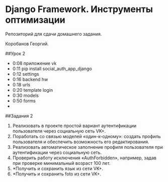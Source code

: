 # Django Framework. Инструменты оптимизации

Репозиторий для сдачи домашнего задания.

Коробанов Георгий.

##Урок 2
* 0:08 приложение vk
* 0:11 pip install social_auth_app_django
* 0:12 settings
* 0:16 backend hw
* 0:18 urls
* 0:20 template login
* 0:30 models
* 0:50 forms
* 

##Задания 2
1. Реализовать в проекте простой вариант аутентификации пользователя через социальную сеть VK+.
2. Поработать со связью моделей «один-к-одному»: создать профиль пользователя и обеспечить возможность его редактирования.
3. Реализовать автоматическое заполнение профиля пользователя при аутентификации через социальную сеть.
4. Проверить работу исключения «AuthForbidden», например, задав при проверке минимальный возраст 100 лет.
5. *Получить и сохранить язык из сети VK+.
6. *Получить и сохранить foto из сети VK+.

[comment]: <> (##Урок 1)
[comment]: <> (* 0:17 models user activation_key)
[comment]: <> (* 0:23 forms register save)
[comment]: <> (* 0:26 views register post)
[comment]: <> (* 0:31 urls verify)
[comment]: <> (* 0:39 dotenv)
[comment]: <> (* 0:44 .env requirements)
[comment]: <> (* 0:49 template verification)
[comment]: <> (* 1:00 test)
[comment]: <> (* 1:17 request self)
[comment]: <> (* 1:20 DebuggingServer)
[comment]: <> (* 1:27 mainapp.context_processors)
[comment]: <> (* 1:34 mail)
[comment]: <> (##Задания 1)
[comment]: <> (1. Организовать выдачу сообщения об успешной отправке письма с кодом подтверждения в окне регистрации пользователя.)
[comment]: <> (2. Реализовать активацию пользователя при переходе по ссылке из письма.)
[comment]: <> (3. Создать контекстный процессор для корзины и скорректировать код контроллеров основного приложения.)
[comment]: <> (<br>При отправке домашнего задания не нужно отправлять папку с виртуальным окружением &#40;если она есть в проекте – просто удалите&#41;. Можно проверить по объему: если больше 50 МБ – значит папка с виртуальным окружением есть.)